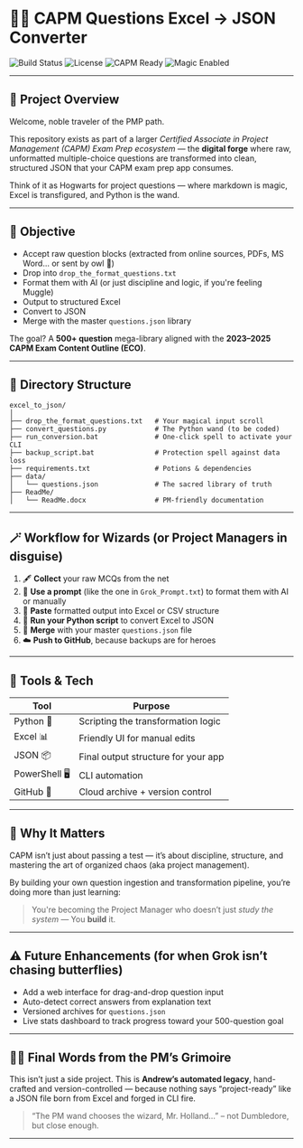 # 🧙‍♂️ CAPM Questions Excel → JSON Converter

![Build Status](https://img.shields.io/badge/status-beta-blue.svg)
![License](https://img.shields.io/badge/license-MIT-green)
![CAPM Ready](https://img.shields.io/badge/CAPM-Approved-blueviolet)
![Magic Enabled](https://img.shields.io/badge/automation-enchanted-ff69b4)

---

## 🧭 Project Overview

Welcome, noble traveler of the PMP path.

This repository exists as part of a larger *Certified Associate in Project Management (CAPM) Exam Prep ecosystem* — the **digital forge** where raw, unformatted multiple-choice questions are transformed into clean, structured JSON that your CAPM exam prep app consumes.

Think of it as Hogwarts for project questions — where markdown is magic, Excel is transfigured, and Python is the wand.

---

## 🎯 Objective

* Accept raw question blocks (extracted from online sources, PDFs, MS Word... or sent by owl 🦉)
* Drop into `drop_the_format_questions.txt`
* Format them with AI (or just discipline and logic, if you're feeling Muggle)
* Output to structured Excel
* Convert to JSON
* Merge with the master `questions.json` library

The goal?
A **500+ question** mega-library aligned with the **2023–2025 CAPM Exam Content Outline (ECO)**.

---

## 📁 Directory Structure

```
excel_to_json/
│
├── drop_the_format_questions.txt   # Your magical input scroll
├── convert_questions.py            # The Python wand (to be coded)
├── run_conversion.bat              # One-click spell to activate your CLI
├── backup_script.bat               # Protection spell against data loss
├── requirements.txt                # Potions & dependencies
├── data/
│   └── questions.json              # The sacred library of truth
├── ReadMe/
│   └── ReadMe.docx                 # PM-friendly documentation
```

---

## 🪄 Workflow for Wizards (or Project Managers in disguise)

1. 🖋️ **Collect** your raw MCQs from the net
2. 🧠 **Use a prompt** (like the one in `Grok_Prompt.txt`) to format them with AI or manually
3. 📄 **Paste** formatted output into Excel or CSV structure
4. 🧪 **Run your Python script** to convert Excel to JSON
5. 🔁 **Merge** with your master `questions.json` file
6. ☁️ **Push to GitHub**, because backups are for heroes

---

## 🧰 Tools & Tech

| Tool           | Purpose                             |
| -------------- | ----------------------------------- |
| Python 🐍      | Scripting the transformation logic  |
| Excel 📊       | Friendly UI for manual edits        |
| JSON 📦        | Final output structure for your app |
| PowerShell 🖥️ | CLI automation                      |
| GitHub 🐙      | Cloud archive + version control     |

---

## 🧠 Why It Matters

CAPM isn’t just about passing a test — it’s about discipline, structure, and mastering the art of organized chaos (aka project management).

By building your own question ingestion and transformation pipeline, you’re doing more than just learning:

> You're becoming the Project Manager who doesn’t just *study the system* —
> You **build** it.

---

## ⚠️ Future Enhancements (for when Grok isn’t chasing butterflies)

* Add a web interface for drag-and-drop question input
* Auto-detect correct answers from explanation text
* Versioned archives for `questions.json`
* Live stats dashboard to track progress toward your 500-question goal

---

## 🧙‍♂️ Final Words from the PM’s Grimoire

This isn’t just a side project. This is **Andrew’s automated legacy**, hand-crafted and version-controlled — because nothing says “project-ready” like a JSON file born from Excel and forged in CLI fire.

> “The PM wand chooses the wizard, Mr. Holland…” – not Dumbledore, but close enough.

---
